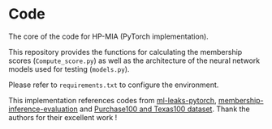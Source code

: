 # Code
The core of the code for HP-MIA (PyTorch implementation).

This repository provides the functions for calculating the membership scores (`Compute_score.py`) as well as the architecture of the neural network models used for testing (`models.py`).

Please refer to `requirements.txt` to configure the environment.

This implementation references codes from [ml-leaks-pytorch](https://github.com/GeorgeTzannetos/ml-leaks-pytorch), 
[membership-inference-evaluation](https://github.com/inspire-group/membership-inference-evaluation) and [Purchase100 and Texas100 dataset](https://github.com/xehartnort/Purchase100-Texas100-datasets). Thank the authors for their excellent work !
